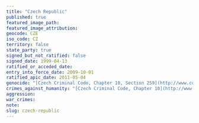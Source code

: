 ```yaml
---
title: "Czech Republic"
published: true
featured_image_path:
featured_image_attribution:
geocode: CZE
iso_code: CZ
territory: false
state_party: true
signed_but_not_ratified: false
signed_date: 1999-04-13
ratified_or_acceded_date:
entry_into_force_date: 2009-10-01
ratified_apic_date: 2011-05-04
genocide: "[Czech Criminal Code, Chapter 10, Section 259](http://www.coe.int/t/dlapil/codexter/Source/country_profiles/legislation/CT%20Legislation%20-%20Czech%20Republic%20Criminal%20Code.pdf)"
crimes_against_humanity: "[Czech Criminal Code, Chapter 10](http://www.coe.int/t/dlapil/codexter/Source/country_profiles/legislation/CT%20Legislation%20-%20Czech%20Republic%20Criminal%20Code.pdf)"
aggression:
war_crimes:
note:
slug: czech-republic
---
```

